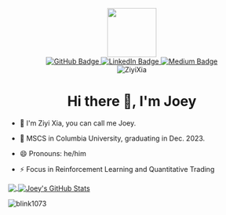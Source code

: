 <div id="header" align="center">
  <img src="https://static.wikia.nocookie.net/smosh/images/e/e1/025Pikachu_OS_anime_4.png/revision/latest/scale-to-width-down/1000?cb=20140725081329" width="100"/>
</div>


<div id="badges" align="center">
  <a href="https://github.com/ZiyiXia">
    <img src="https://img.shields.io/badge/github-%23121011.svg?style=for-the-badge&logo=github&logoColor=white" alt="GitHub Badge"/>
  </a>
  <a href="https://www.linkedin.com/in/ziyixia/">
    <img src="https://img.shields.io/badge/LinkedIn-blue?style=for-the-badge&logo=linkedin&logoColor=white" alt="LinkedIn Badge"/>
  </a>
  <a href="https://medium.com/@zx2325">
    <img src="https://img.shields.io/badge/Medium-12100E?style=for-the-badge&logo=medium&logoColor=white" alt="Medium Badge"/>
  </a>
</div>

<div id="views" align="center">
    <img src="https://komarev.com/ghpvc/?username=ZiyiXia&color=green" alt="ZiyiXia" />
</div>

<h1 align="center">Hi there 👋, I'm Joey</h1>

- 🔭 I'm Ziyi Xia, you can call me Joey.

- 👯 MSCS in Columbia University, graduating in Dec. 2023.

- 😄 Pronouns: he/him

- ⚡ Focus in Reinforcement Learning and Quantitative Trading

<a href="https://github.com/ZiyiXia/ZiyiXia">
<!-- <img align="center" src="https://github-readme-stats.vercel.app/api/top-langs?username=ZiyiXia&show_icons=true&locale=en&layout=compact&langs_count=3" alt="ZiyiXia" /> -->
<img align="center" src="https://github-readme-stats.vercel.app/api/top-langs/?username=ZiyiXia&line_height=26&langs_count=3" />
</a>

<!-- [![ZiyiXia's GitHub stats](https://github-readme-stats.vercel.app/api?username=ZiyiXia)](https://github.com/anuraghazra/github-readme-stats) -->
<a href="https://github.com/ZiyiXia/ZiyiXia">
<img align="center" src="https://github-readme-stats.vercel.app/api?username=ZiyiXia&line_height=26&show_icons=true&locale=en&layout=compact" alt="Joey's GitHub Stats" />
</a>

<p><img align="center" src="https://github-readme-streak-stats.herokuapp.com/?user=ZiyiXia&line_height=26" alt="blink1073" /></p>
